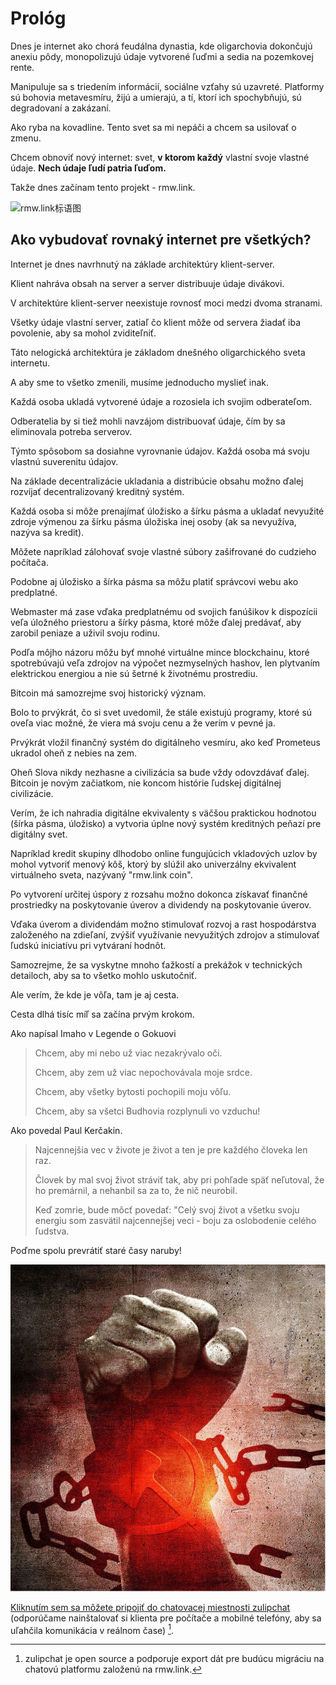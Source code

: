# Prológ

Dnes je internet ako chorá feudálna dynastia, kde oligarchovia dokončujú anexiu pôdy, monopolizujú údaje vytvorené ľuďmi a sedia na pozemkovej rente.

Manipuluje sa s triedením informácií, sociálne vzťahy sú uzavreté. Platformy sú bohovia metavesmíru, žijú a umierajú, a tí, ktorí ich spochybňujú, sú degradovaní a zakázaní.

Ako ryba na kovadline. Tento svet sa mi nepáči a chcem sa usilovať o zmenu.

Chcem obnoviť nový internet: svet, **v ktorom každý** vlastní svoje vlastné údaje. **Nech údaje ľudí patria ľuďom.**

Takže dnes začínam tento projekt - rmw.link.

![rmw.link标语图](/slogan.svg)

## Ako vybudovať rovnaký internet pre všetkých?

Internet je dnes navrhnutý na základe architektúry klient-server.

Klient nahráva obsah na server a server distribuuje údaje divákovi.

V architektúre klient-server neexistuje rovnosť moci medzi dvoma stranami.

Všetky údaje vlastní server, zatiaľ čo klient môže od servera žiadať iba povolenie, aby sa mohol zviditeľniť.

Táto nelogická architektúra je základom dnešného oligarchického sveta internetu.

A aby sme to všetko zmenili, musíme jednoducho myslieť inak.

Každá osoba ukladá vytvorené údaje a rozosiela ich svojim odberateľom.

Odberatelia by si tiež mohli navzájom distribuovať údaje, čím by sa eliminovala potreba serverov.

Týmto spôsobom sa dosiahne vyrovnanie údajov. Každá osoba má svoju vlastnú suverenitu údajov.

Na základe decentralizácie ukladania a distribúcie obsahu možno ďalej rozvíjať decentralizovaný kreditný systém.

Každá osoba si môže prenajímať úložisko a šírku pásma a ukladať nevyužité zdroje výmenou za šírku pásma úložiska inej osoby (ak sa nevyužíva, nazýva sa kredit).

Môžete napríklad zálohovať svoje vlastné súbory zašifrované do cudzieho počítača.

Podobne aj úložisko a šírka pásma sa môžu platiť správcovi webu ako predplatné.

Webmaster má zase vďaka predplatnému od svojich fanúšikov k dispozícii veľa úložného priestoru a šírky pásma, ktoré môže ďalej predávať, aby zarobil peniaze a uživil svoju rodinu.

Podľa môjho názoru môžu byť mnohé virtuálne mince blockchainu, ktoré spotrebúvajú veľa zdrojov na výpočet nezmyselných hashov, len plytvaním elektrickou energiou a nie sú šetrné k životnému prostrediu.

Bitcoin má samozrejme svoj historický význam.

Bolo to prvýkrát, čo si svet uvedomil, že stále existujú programy, ktoré sú oveľa viac možné, že viera má svoju cenu a že verím v pevné ja.

Prvýkrát vložil finančný systém do digitálneho vesmíru, ako keď Prometeus ukradol oheň z nebies na zem.

Oheň Slova nikdy nezhasne a civilizácia sa bude vždy odovzdávať ďalej. Bitcoin je novým začiatkom, nie koncom histórie ľudskej digitálnej civilizácie.

Verím, že ich nahradia digitálne ekvivalenty s väčšou praktickou hodnotou (šírka pásma, úložisko) a vytvoria úplne nový systém kreditných peňazí pre digitálny svet.

Napríklad kredit skupiny dlhodobo online fungujúcich vkladových uzlov by mohol vytvoriť menový kôš, ktorý by slúžil ako univerzálny ekvivalent virtuálneho sveta, nazývaný "rmw.link coin".

Po vytvorení určitej úspory z rozsahu možno dokonca získavať finančné prostriedky na poskytovanie úverov a dividendy na poskytovanie úverov.

Vďaka úverom a dividendám možno stimulovať rozvoj a rast hospodárstva založeného na zdieľaní, zvýšiť využívanie nevyužitých zdrojov a stimulovať ľudskú iniciatívu pri vytváraní hodnôt.

Samozrejme, že sa vyskytne mnoho ťažkostí a prekážok v technických detailoch, aby sa to všetko mohlo uskutočniť.

Ale verím, že kde je vôľa, tam je aj cesta.

Cesta dlhá tisíc míľ sa začína prvým krokom.

Ako napísal Imaho v Legende o Gokuovi

> Chcem, aby mi nebo už viac nezakrývalo oči.
> 
> Chcem, aby zem už viac nepochovávala moje srdce.
> 
> Chcem, aby všetky bytosti pochopili moju vôľu.
> 
> Chcem, aby sa všetci Budhovia rozplynuli vo vzduchu!

Ako povedal Paul Kerčakin.

> Najcennejšia vec v živote je život a ten je pre každého človeka len raz.
> 
> Človek by mal svoj život stráviť tak, aby pri pohľade späť neľutoval, že ho premárnil, a nehanbil sa za to, že nič neurobil.
> 
> Keď zomrie, bude môcť povedať: "Celý svoj život a všetku svoju energiu som zasvätil najcennejšej veci - boju za oslobodenie celého ľudstva.

Poďme spolu prevrátiť staré časy naruby!

![](https://raw.githubusercontent.com/gcxfd/img/gh-pages/1.jpg)

[Kliknutím sem sa môžete pripojiť do chatovacej miestnosti zulipchat](https://rmw.zulipchat.com) (odporúčame nainštalovať si klienta pre počítače a mobilné telefóny, aby sa uľahčila komunikácia v reálnom čase) [^1].

[^1]: zulipchat je open source a podporuje export dát pre budúcu migráciu na chatovú platformu založenú na rmw.link.